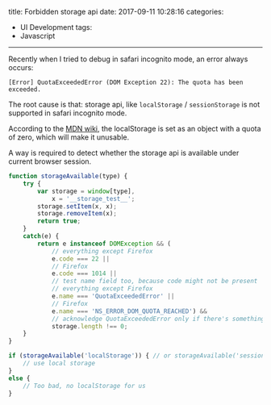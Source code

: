 title: Forbidden storage api
date: 2017-09-11 10:28:16
categories:
- UI Development
tags:
- Javascript
---

Recently when I tried to debug in safari incognito mode, an error always occurs:

    [Error] QuotaExceededError (DOM Exception 22): The quota has been exceeded.

The root cause is that: storage api, like `localStorage` / `sessionStorage` is not supported in safari incognito mode.

According to the [MDN wiki](https://developer.mozilla.org/en-US/docs/Web/API/Web_Storage_API/Using_the_Web_Storage_API#Testing_for_availability), the localStorage is set as an object with a quota of zero, which will make it unusable.

A way is required to detect whether the storage api is available under current browser session.

```javascript
function storageAvailable(type) {
    try {
        var storage = window[type],
            x = '__storage_test__';
        storage.setItem(x, x);
        storage.removeItem(x);
        return true;
    }
    catch(e) {
        return e instanceof DOMException && (
            // everything except Firefox
            e.code === 22 ||
            // Firefox
            e.code === 1014 ||
            // test name field too, because code might not be present
            // everything except Firefox
            e.name === 'QuotaExceededError' ||
            // Firefox
            e.name === 'NS_ERROR_DOM_QUOTA_REACHED') &&
            // acknowledge QuotaExceededError only if there's something already stored
            storage.length !== 0;
    }
}

if (storageAvailable('localStorage')) { // or storageAvailable('sessionStorage')
    // use local storage
}
else {
    // Too bad, no localStorage for us
}
```